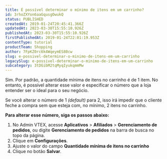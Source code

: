 ```yaml
---
title: É possível determinar o mínimo de itens em um carrinho?
id: 3rhoZXYon6aaGqusgOwukQ
status: PUBLISHED
createdAt: 2019-01-24T20:45:41.366Z
updatedAt: 2023-03-30T15:55:10.926Z
publishedAt: 2023-03-30T15:55:10.926Z
firstPublishedAt: 2019-01-24T22:01:19.953Z
contentType: tutorial
productTeam: Shopping
author: 7FpKZ0rc6k4WqeymES80cw
slug: e-possivel-determinar-o-minimo-de-itens-em-um-carrinho
legacySlug: e-possivel-determinar-o-minimo-de-itens-em-um-carrinho
subcategory: 3tDGibM2tqMyqIyukqmmMw
---
```


Sim. Por padrão, a quantidade mínima de itens no carrinho é de 1 item. No entanto, é possível alterar esse valor e especificar o número que a loja entender ser o ideal para o seu negócio.

Se você alterar o número de 1 *(default)* para 2, isso irá impedir que o cliente feche a compra sem que esteja com, no mínimo, 2 itens no carrinho.

__Para alterar esse número, siga os passos abaixo:__

1. No Admin VTEX, acesse **Aplicativos** > **Afiliados** > **Gerenciamento de pedidos**, ou digite **Gerenciamento de pedidos** na barra de busca no topo da página.
2. Clique em __Configurações__.
3. Ajuste o valor do campo __Quantidade mínima de itens no carrinho__
4. Clique no botão __Salvar__.
